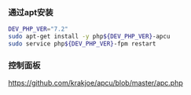 ### 通过apt安装

```bash
DEV_PHP_VER="7.2"
sudo apt-get install -y php${DEV_PHP_VER}-apcu
sudo service php${DEV_PHP_VER}-fpm restart
```

### 控制面板

https://github.com/krakjoe/apcu/blob/master/apc.php